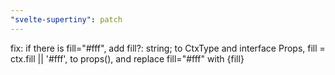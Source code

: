 ```yaml
---
"svelte-supertiny": patch
---
```


fix: if there is fill="#fff", add fill?: string; to CtxType and interface Props, fill = ctx.fill || '#fff', to props(), and replace fill="#fff" with {fill}
